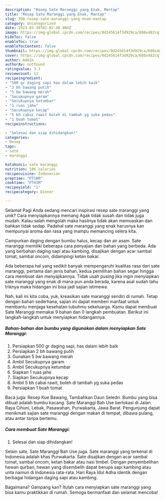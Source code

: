 ```yaml
---
description: "Resep Sate Maranggi yang Enak, Mantap"
title: "Resep Sate Maranggi yang Enak, Mantap"
slug: 398-resep-sate-maranggi-yang-enak-mantap
category: Uncategorized
date: 2023-03-30T02:02:40.984Z
image: https://img-global.cpcdn.com/recipes/0d245614f3d929ca/680x482cq70/sate-maranggi-foto-resep-utama.jpg
hideToc: false
enableToc: true
enableTocContent: false
thumbnail: https://img-global.cpcdn.com/recipes/0d245614f3d929ca/680x482cq70/sate-maranggi-foto-resep-utama.jpg
cover: https://img-global.cpcdn.com/recipes/0d245614f3d929ca/680x482cq70/sate-maranggi-foto-resep-utama.jpg
author: Admin
authorAv: notfound
ratingvalue: 3.3
reviewcount: 12
recipeingredient:
- "500 gr daging sapi has dalam lebih baik"
- "2 bh bawang putih"
- "5 bw bawang merah"
- "Secukupnya garam"
- "Secukupnya ketumbar"
- "1 ruas jahe"
- "Secukupnya kecap"
- "5 bh cabai rawit boleh di tambah yg suka pedas"
- "1 buah tomat"
recipeinstructions:

- "Selesai dan siap dihidangkan!"
categories:
- Resep
tags:
- sate
- maranggi

katakunci: sate maranggi 
nutrition: 186 calories
recipecuisine: Indonesian
preptime: "PT10M"
cooktime: "PT43M"
recipeyield: "1"
recipecategory: Dinner

---
```



Selamat Pagi Anda sedang mencari inspirasi resep sate maranggi yang unik? Cara menyiapkannya memang Agak tidak susah dan tidak juga mudah. Kalau salah mengolah maka hasilnya tidak akan memuaskan dan bahkan tidak sedap. Padahal sate maranggi yang enak harusnya kan mempunyai aroma dan rasa yang mampu memancing selera kita.


Campurkan daging dengan bumbu halus, kecap dan air asam. Sate maranggi memiliki beberapa cara penyajian dan bahan yang berbeda. Ada yang berbahan daging sapi atau kambing, disajikan dengan acar sambal tomat, sambal oncom, didampingi ketan bakar.

Ada beberapa hal yang sedikit banyak mempengaruhi kualitas rasa dari sate maranggi, pertama dari jenis bahan, kedua pemilihan bahan segar hingga cara membuat dan menyajikannya. Tidak usah pusing jika ingin menyiapkan sate maranggi yang enak di mana pun anda berada, karena asal sudah tahu triknya maka hidangan ini bisa jadi sajian istimewa.


Nah, kali ini kita coba, yuk, kreasikan sate maranggi sendiri di rumah. Tetap dengan bahan sederhana, sajian ini dapat memberi manfaat untuk membantu menjaga kesehatan tubuhmu sekeluarga. Kamu dapat membuat Sate Maranggi memakai 9 bahan dan 0 langkah pembuatan. Berikut ini langkah-langkah untuk menyiapkan hidangannya.

<!--inarticleads1-->

##### Bahan-bahan dan bumbu yang digunakan dalam menyiapkan Sate Maranggi:

1. Persiapkan 500 gr daging sapi, has dalam lebih baik
1. Persiapkan 2 bh bawang putih
1. Gunakan 5 bw bawang merah
1. Ambil Secukupnya garam
1. Ambil Secukupnya ketumbar
1. Siapkan 1 ruas jahe
1. Siapkan Secukupnya kecap
1. Ambil 5 bh cabai rawit, boleh di tambah yg suka pedas
1. Persiapkan 1 buah tomat


Baca juga: Resep Kue Bawang, Tambahkan Daun Seledri. Bumbu yang bisa dibuat adalah bumbu kacang. Sate Maranggi Bah Use berlokasi di Jalan Raya Cihuni, Lebak, Pasawahan, Purwakarta, Jawa Barat. Pengunjung dapat menikmati sajian sate maranggi dengan makan di tempat, dibawa pulang, atau antar tanpa bertemu. 

<!--inarticleads2-->

##### Cara membuat Sate Maranggi:


1. Selesai dan siap dihidangkan!

Selain sate, Sate Maranggi Bah Use juga. Sate maranggi yang terkenal di Indonesia adalah khas Purwakarta. Sate disajikan dengan acar sambal tomat, sambal oncom, ketan bakar atau nasi timbel. Dengan penyembelihan hewan qurban, hewan yang disembelih dapat berupa sapi kambing atau unta namun di Indonesia rata-rata. Hari Raya Idul Adha identik dengan berbagai hidangan daging sapi atau kambing. 

Bagaimana? Gampang kan? Itulah cara menyiapkan sate maranggi yang bisa kamu praktikkan di rumah. Semoga bermanfaat dan selamat mencoba!
